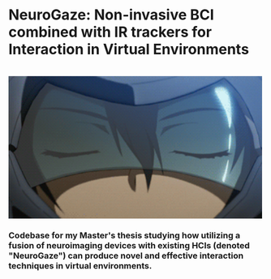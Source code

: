 # NeuroGaze: Non-invasive BCI combined with IR trackers for Interaction in Virtual Environments 
&nbsp;
<img align="center" src= "readme-assets/sf3dui.gif" width="500px">
### Codebase for my Master's thesis studying how utilizing a fusion of neuroimaging devices with existing HCIs (denoted "NeuroGaze") can produce novel and effective interaction techniques in virtual environments.
